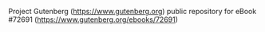 Project Gutenberg (https://www.gutenberg.org) public repository
for eBook #72691 (https://www.gutenberg.org/ebooks/72691)
